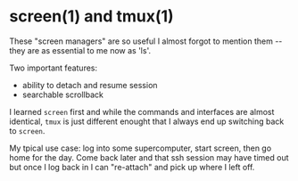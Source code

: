 # screen(1) and tmux(1)

These "screen managers" are so useful I almost forgot to mention them -- they
are as essential to me now as 'ls'.

Two important features:
* ability to detach and resume session
* searchable scrollback

I learned `screen` first and while the commands and interfaces are almost
identical, `tmux` is just different enought that I always end up switching back
to `screen`.

My tpical use case:  log into some supercomputer, start screen, then go home
for the day.  Come back later and that ssh session may have timed out but once
I log back in I can "re-attach" and pick up where I left off.

